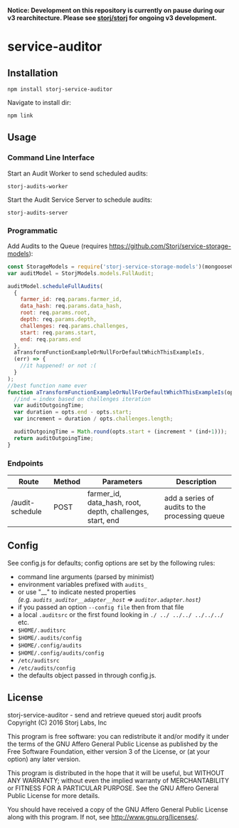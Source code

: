 **Notice: Development on this repository is currently on pause during our v3 rearchitecture. Please see [storj/storj](https://github.com/storj/storj) for ongoing v3 development.**

# service-auditor

Installation
------------
```
npm install storj-service-auditor
```
Navigate to install dir:
```
npm link
```

Usage
-----

### Command Line Interface
Start an Audit Worker to send scheduled audits:
```
storj-audits-worker
```
Start the Audit Service Server to schedule audits:
```
storj-audits-server
```

### Programmatic

Add Audits to the Queue (requires https://github.com/Storj/service-storage-models):

```js
const StorageModels = require('storj-service-storage-models')(mongooseConnection);
var auditModel = StorjModels.models.FullAudit;

auditModel.scheduleFullAudits(
  {
    farmer_id: req.params.farmer_id,
    data_hash: req.params.data_hash,
    root: req.params.root,
    depth: req.params.depth,
    challenges: req.params.challenges,
    start: req.params.start,
    end: req.params.end
  },
  aTransformFunctionExampleOrNullForDefaultWhichThisExampleIs,
  (err) => {
    //it happened! or not :(
  }
);
//best function name ever
function aTransformFunctionExampleOrNullForDefaultWhichThisExampleIs(opts, ind) {
  //ind = index based on challenges iteration
  var auditOutgoingTime;
  var duration = opts.end - opts.start;
  var increment = duration / opts.challenges.length;

  auditOutgoingTime = Math.round(opts.start + (increment * (ind+1)));
  return auditOutgoingTime;
}

```

### Endpoints
| Route            | Method | Parameters  | Description |
|------------------|--------|-------------|-------------|
| /audit-schedule  | POST   | farmer_id, data_hash, root, depth, challenges, start, end | add a series of audits to the processing queue

Config
------
See config.js for defaults; config options are set by the following rules:
  - command line arguments (parsed by minimist)
  - environment variables prefixed with `audits_`
  - or use "\_\_" to indicate nested properties <br/> _(e.g. `audits_auditor__adapter__host` => `auditor.adapter.host`)_
  - if you passed an option `--config file` then from that file
  - a local `.auditsrc` or the first found looking in `./ ../ ../../ ../../../` etc.
  - `$HOME/.auditsrc`
  - `$HOME/.audits/config`
  - `$HOME/.config/audits`
  - `$HOME/.config/audits/config`
  - `/etc/auditsrc`
  - `/etc/audits/config`
  - the defaults object passed in through config.js.

License
-------

storj-service-auditor - send and retrieve queued storj audit proofs
Copyright (C) 2016 Storj Labs, Inc

This program is free software: you can redistribute it and/or modify
it under the terms of the GNU Affero General Public License as published
by the Free Software Foundation, either version 3 of the License, or
(at your option) any later version.

This program is distributed in the hope that it will be useful,
but WITHOUT ANY WARRANTY; without even the implied warranty of
MERCHANTABILITY or FITNESS FOR A PARTICULAR PURPOSE.  See the
GNU Affero General Public License for more details.

You should have received a copy of the GNU Affero General Public License
along with this program.  If not, see http://www.gnu.org/licenses/.
